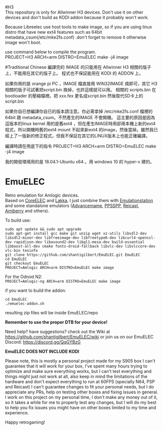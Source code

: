 #H3<br>
This repository is only for Allwinner H3 devices. Don't use it on other devices and don't build as KODI addon because it probably won't work.

Because Libreelec use host tools to make image, so if you are using linux distro that have new ext4 features such as 64bit metadata_csum(/etc/mke2fs.conf) .don't forget to remove it otherwise image won't boot.

use command below to compile the program.<br>
PROJECT=H3 ARCH=arm DISTRO=EmuELEC make -j4 image

#Traditional Chinese
編譯完的 IMAGE 的只能用在 Allwinner H3 相關的版子上，不能用在其它的版子上。
程式也不保証能用在 KODI 的 ADDON 上。

如果你用的是 orange pi PC ，IMAGE 檔直接用 WIN32IMAGE 燒即可，其它 H3 相關的版子可試著把script.bin 換掉，也許這樣就可以用。
相關的 scripts.bin 在 bootloader 的壓縮檔裡。把 xxx.fex 更名成script.bin 然後取代SD卡上的script.bin

如果你自已想編譯你自已的版本請注意。你必需拿掉 /etc/mke2fs.conf 檔裡的 64bit 跟 metadata_csum。不然產生的IMAGE 不會開機。
這主要的原因是因為這版本的linux kernel 用的是舊ext4 ，但在產生IMAGE時用卻用本機上新的ext4程式，所以開機時舊的ext4 mount 不起來新ext4 的image，然後當掉。雖然我已經上了一版新的修正程式，但我不保証在其它的LINUX版本上也能正確編譯。

編譯時請在用底下的指令
PROJECT=H3 ARCH=arm DISTRO=EmuELEC make -j4 image

我的開發環境用的是 18.04.1-Ubuntu x64 。用 windows 10 的 hyper-v 建的。

# EmuELEC  
Retro emulation for Amlogic devices.  
Based on  [CoreELEC](https://github.com/CoreELEC/CoreELEC) and [Lakka](https://github.com/libretro/Lakka-LibreELEC), I just combine them with [Emulationstation](https://github.com/RetroPie/EmulationStation) and some standalone emulators ([Advancemame](https://github.com/amadvance/advancemame), [PPSSPP](https://github.com/hrydgard/ppsspp), [Reicast](https://github.com/reicast/reicast-emulator), [Amiberry](https://github.com/midwan/amiberry) and others). 

To build use:  

```
sudo apt update && sudo apt upgrade
sudo apt-get install gcc make git unzip wget xz-utils libsdl2-dev libsdl2-mixer-dev libfreeimage-dev libfreetype6-dev libcurl4-openssl-dev rapidjson-dev libasound2-dev libgl1-mesa-dev build-essential libboost-all-dev cmake fonts-droid-fallback libvlc-dev libvlccore-dev vlc-bin texinfo
git clone https://github.com/shantigilbert/EmuELEC.git EmuELEC    
cd EmuELEC  
git checkout EmuELEC  
PROJECT=Amlogic ARCH=arm DISTRO=EmuELEC make image   
```
For the Odroid N2:   
`PROJECT=Amlogic-ng ARCH=arm DISTRO=EmuELEC make image`

if you want to build the addon: 
```
cd EmuELEC
./emuelec-addon.sh
```
resulting zip files will be inside EmuELEC/repo

**Remember to use the proper DTB for your device!**

Need help? have suggestions? check out the Wiki at https://github.com/shantigilbert/EmuELEC/wiki or join us on our EmuELEC Discord: https://discord.gg/QqGYBzG

**EmuELEC DOES NOT INCLUDE KODI**

Please note, this is mostly a personal project made for my S905 box I can't guarantee that it will work for your box, I've spent many hours trying to optimize and make sure everything works, but I can't test everything and things might just not work at all, also keep in mind the limitations of the hardware and don't expect everything to run at 60FPS (specially N64, PSP and Reicast) I can't guarantee changes to fit your personal needs, but I do appreciate any PRs, help on testing other boxes and fixing issues in general.  
I work on this project on my personal time, I don't make any money out of it, so it takes a while for me to properly test any changes, but I will do my best to help you fix issues you might have on other boxes limited to my time and experience. 

Happy retrogaming! 
